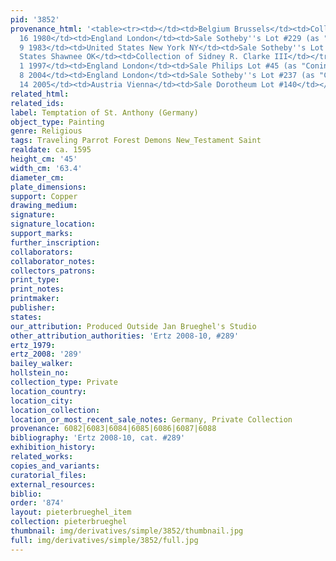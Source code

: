 ```yaml
---
pid: '3852'
provenance_html: '<table><tr><td></td><td>Belgium Brussels</td><td>Collection of Boussery</td></tr><tr><td>Apr
  16 1980</td><td>England London</td><td>Sale Sotheby''s Lot #229 (as "Coninxloo")</td></tr><tr><td>Jun
  9 1983</td><td>United States New York NY</td><td>Sale Sotheby''s Lot #15 (as "Coninxloo")</td></tr><tr><td>1987</td><td>United
  States Shawnee OK</td><td>Collection of Sidney R. Clarke III</td></tr><tr><td>Dec
  1 1997</td><td>England London</td><td>Sale Philips Lot #45 (as "Coninxloo")</td></tr><tr><td>Jul
  8 2004</td><td>England London</td><td>Sale Sotheby''s Lot #237 (as "Circle of Coninxloo")</td></tr><tr><td>Apr
  14 2005</td><td>Austria Vienna</td><td>Sale Dorotheum Lot #140</td></tr></table>'
related_html: 
related_ids: 
label: Temptation of St. Anthony (Germany)
object_type: Painting
genre: Religious
tags: Traveling Parrot Forest Demons New_Testament Saint
realdate: ca. 1595
height_cm: '45'
width_cm: '63.4'
diameter_cm: 
plate_dimensions: 
support: Copper
drawing_medium: 
signature: 
signature_location: 
support_marks: 
further_inscription: 
collaborators: 
collaborator_notes: 
collectors_patrons: 
print_type: 
print_notes: 
printmaker: 
publisher: 
states: 
our_attribution: Produced Outside Jan Brueghel's Studio
other_attribution_authorities: 'Ertz 2008-10, #289'
ertz_1979: 
ertz_2008: '289'
bailey_walker: 
hollstein_no: 
collection_type: Private
location_country: 
location_city: 
location_collection: 
location_or_most_recent_sale_notes: Germany, Private Collection
provenance: 6082|6083|6084|6085|6086|6087|6088
bibliography: 'Ertz 2008-10, cat. #289'
exhibition_history: 
related_works: 
copies_and_variants: 
curatorial_files: 
external_resources: 
biblio: 
order: '874'
layout: pieterbrueghel_item
collection: pieterbrueghel
thumbnail: img/derivatives/simple/3852/thumbnail.jpg
full: img/derivatives/simple/3852/full.jpg
---
```

